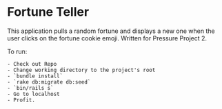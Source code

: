 # Fortune Teller

This application pulls a random fortune and displays a new one when the user clicks on the fortune cookie emoji.
Written for Pressure Project 2.

To run: 

    - Check out Repo
    - Change working directory to the project's root
    - `bundle install`
    - `rake db:migrate db:seed`
    - `bin/rails s`
    - Go to localhost
    - Profit.
